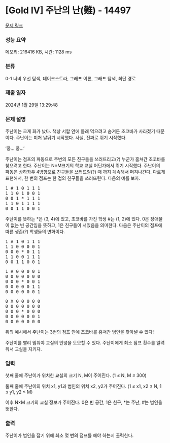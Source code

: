 # [Gold IV] 주난의 난(難) - 14497 

[문제 링크](https://www.acmicpc.net/problem/14497) 

### 성능 요약

메모리: 216416 KB, 시간: 1128 ms

### 분류

0-1 너비 우선 탐색, 데이크스트라, 그래프 이론, 그래프 탐색, 최단 경로

### 제출 일자

2024년 1월 29일 13:29:48

### 문제 설명

<p>주난이는 크게 화가 났다. 책상 서랍 안에 몰래 먹으려고 숨겨둔 초코바가 사라졌기 때문이다. 주난이는 미쳐 날뛰기 시작했다. 사실, 진짜로 뛰기 시작했다.</p>

<p>‘쿵... 쿵...’</p>

<p>주난이는 점프의 파동으로 주변의 모든 친구들을 쓰러뜨리고(?) 누군가 훔쳐간 초코바를 찾으려고 한다. 주난이는 N×M크기의 학교 교실 어딘가에서 뛰기 시작했다. 주난이의 파동은 상하좌우 4방향으로 친구들을 쓰러뜨릴(?) 때 까지 계속해서 퍼져나간다. 다르게 표현해서, 한 번의 점프는 한 겹의 친구들을 쓰러뜨린다. 다음의 예를 보자.</p>

<pre>1 # 1 0 1 1 1
1 1 0 1 0 0 1
0 0 1 * 1 1 1
1 1 0 1 1 1 1
0 0 1 1 0 0 1</pre>

<p>주난이를 뜻하는 *은 (3, 4)에 있고, 초코바를 가진 학생 #는 (1, 2)에 있다. 0은 장애물이 없는 빈 공간임을 뜻하고, 1은 친구들이 서있음을 의미한다. 다음은 주난이의 점프에 따른 생존(?) 학생들의 변화이다.</p>

<pre>1 # 1 0 1 1 1
1 1 0 0 0 0 1
0 0 0 * 0 1 1
1 1 0 0 1 1 1
0 0 1 1 0 0 1</pre>

<p> </p>

<pre>1 # 0 0 0 0 1
0 0 0 0 0 0 0
0 0 0 * 0 0 1
0 0 0 0 0 1 1
0 0 0 0 0 0 1</pre>

<p> </p>

<pre>0 X 0 0 0 0 0
0 0 0 0 0 0 0
0 0 0 * 0 0 0
0 0 0 0 0 0 1
0 0 0 0 0 0 0</pre>

<p>위의 예시에서 주난이는 3번의 점프 만에 초코바를 훔쳐간 범인을 찾아낼 수 있다!</p>

<p>주난이를 빨리 멈춰야 교실의 안녕을 도모할 수 있다. 주난이에게 최소 점프 횟수를 알려줘서 교실을 지키자.</p>

### 입력 

 <p>첫째 줄에 주난이가 위치한 교실의 크기 N, M이 주어진다. (1 ≤ N, M ≤ 300)</p>

<p>둘째 줄에 주난이의 위치 x1, y1과 범인의 위치 x2, y2가 주어진다. (1 ≤ x1, x2 ≤ N, 1 ≤ y1, y2 ≤ M)</p>

<p>이후 N×M 크기의 교실 정보가 주어진다. 0은 빈 공간, 1은 친구, *는 주난, #는 범인을 뜻한다.</p>

### 출력 

 <p>주난이가 범인을 잡기 위해 최소 몇 번의 점프를 해야 하는지 출력한다.</p>

